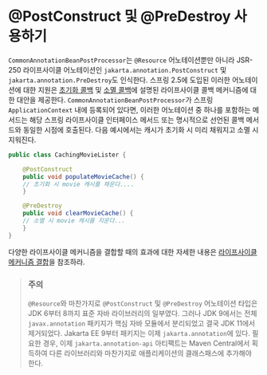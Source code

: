 # @PostConstruct 및 @PreDestroy 사용하기

`CommonAnnotationBeanPostProcessor`는 `@Resource` 어노테이션뿐만 아니라 JSR-250 라이프사이클 어노테이션인 `jakarta.annotation.PostConstruct` 및 `jakarta.annotation.PreDestroy`도 인식한다. 스프링 2.5에 도입된 이러한 어노테이션에 대한 지원은 [초기화 콜백](https://github.com/iceprins/spring-framework-doc-kr/blob/main/1.%20IoC%20%EC%BB%A8%ED%85%8C%EC%9D%B4%EB%84%88/6.%20%EB%B9%88%EC%9D%98%20%EC%84%B1%EC%A7%88%20%EC%BB%A4%EC%8A%A4%ED%84%B0%EB%A7%88%EC%9D%B4%EC%A7%95.md#%EC%B4%88%EA%B8%B0%ED%99%94-%EC%BD%9C%EB%B0%B1) 및 [소멸 콜백](https://github.com/iceprins/spring-framework-doc-kr/blob/main/1.%20IoC%20%EC%BB%A8%ED%85%8C%EC%9D%B4%EB%84%88/6.%20%EB%B9%88%EC%9D%98%20%EC%84%B1%EC%A7%88%20%EC%BB%A4%EC%8A%A4%ED%84%B0%EB%A7%88%EC%9D%B4%EC%A7%95.md#%EC%86%8C%EB%A9%B8-%EC%BD%9C%EB%B0%B1)에 설명된 라이프사이클 콜백 메커니즘에 대한 대안을 제공한다. `CommonAnnotationBeanPostProcessor`가 스프링 `ApplicationContext` 내에 등록되어 있다면, 이러한 어노테이션 중 하나를 포함하는 메서드는 해당 스프링 라이프사이클 인터페이스 메서드 또는 명시적으로 선언된 콜백 메서드와 동일한 시점에 호출된다. 다음 예시에서는 캐시가 초기화 시 미리 채워지고 소멸 시 지워진다.

```java
public class CachingMovieLister {

    @PostConstruct
    public void populateMovieCache() {
	// 초기화 시 movie 캐시를 채운다....
    }

    @PreDestroy
    public void clearMovieCache() {
	// 소멸 시 movie 캐시를 지운다...
    }
}
```

다양한 라이프사이클 메커니즘을 결합할 때의 효과에 대한 자세한 내용은 [라이프사이클 메커니즘 결합](https://github.com/iceprins/spring-framework-doc-kr/blob/main/1.%20IoC%20%EC%BB%A8%ED%85%8C%EC%9D%B4%EB%84%88/6.%20%EB%B9%88%EC%9D%98%20%EC%84%B1%EC%A7%88%20%EC%BB%A4%EC%8A%A4%ED%84%B0%EB%A7%88%EC%9D%B4%EC%A7%95.md#%EB%9D%BC%EC%9D%B4%ED%94%84%EC%82%AC%EC%9D%B4%ED%81%B4-%EB%A9%94%EC%BB%A4%EB%8B%88%EC%A6%98-%EA%B2%B0%ED%95%A9)을 참조하라.

> ### 주의
> 
> `@Resource`와 마찬가지로 `@PostConstruct` 및 `@PreDestroy` 어노테이션 타입은 JDK 6부터 8까지 표준 자바 라이브러리의 일부였다. 그러나 JDK 9에서는 전체 `javax.annotation` 패키지가 핵심 자바 모듈에서 분리되었고 결국 JDK 11에서 제거되었다. Jakarta EE 9부터 패키지는 이제 `jakarta.annotation`에 있다. 필요한 경우, 이제 `jakarta.annotation-api` 아티팩트는 Maven Central에서 획득하여 다른 라이브러리와 마찬가지로 애플리케이션의 클래스패스에 추가해야 한다.
